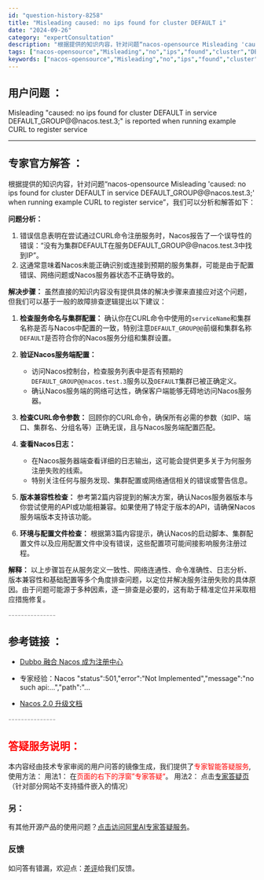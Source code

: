 ```yaml
---
id: "question-history-8258"
title: "Misleading caused: no ips found for cluster DEFAULT i"
date: "2024-09-26"
category: "expertConsultation"
description: "根据提供的知识内容，针对问题“nacos-opensource Misleading 'caused: no ips found for cluster DEFAULT in service DEFAULT_GROUP@@nacos.test.3;' when running example CUR"
tags: ["nacos-opensource","Misleading","no","ips","found","cluster","DEFAULT"]
keywords: ["nacos-opensource","Misleading","no","ips","found","cluster","DEFAULT"]
---
```


## 用户问题 ： 
 Misleading "caused: no ips found for cluster DEFAULT in service DEFAULT_GROUP@@nacos.test.3;" is reported when running example CURL to register service  

---------------
## 专家官方解答 ：

根据提供的知识内容，针对问题“nacos-opensource Misleading 'caused: no ips found for cluster DEFAULT in service DEFAULT_GROUP@@nacos.test.3;' when running example CURL to register service”，我们可以分析和解答如下：

**问题分析：**
1. 错误信息表明在尝试通过CURL命令注册服务时，Nacos报告了一个误导性的错误：“没有为集群DEFAULT在服务DEFAULT_GROUP@@nacos.test.3中找到IP”。
2. 这通常意味着Nacos未能正确识别或连接到预期的服务集群，可能是由于配置错误、网络问题或Nacos服务器状态不正确导致的。

**解决步骤：**
虽然直接的知识内容没有提供具体的解决步骤来直接应对这个问题，但我们可以基于一般的故障排查逻辑提出以下建议：

1. **检查服务命名与集群配置：**
   确认你在CURL命令中使用的`serviceName`和集群名称是否与Nacos中配置的一致，特别注意`DEFAULT_GROUP@@`前缀和集群名称`DEFAULT`是否符合你的Nacos服务分组和集群设置。

2. **验证Nacos服务端配置：**
   - 访问Nacos控制台，检查服务列表中是否有预期的`DEFAULT_GROUP@@nacos.test.3`服务以及`DEFAULT`集群已被正确定义。
   - 确认Nacos服务端的网络可达性，确保客户端能够无碍地访问Nacos服务器。

3. **检查CURL命令参数：**
   回顾你的CURL命令，确保所有必需的参数（如IP、端口、集群名、分组名等）正确无误，且与Nacos服务端配置匹配。

4. **查看Nacos日志：**
   - 在Nacos服务器端查看详细的日志输出，这可能会提供更多关于为何服务注册失败的线索。
   - 特别关注任何与服务发现、集群配置或网络通信相关的错误或警告信息。

5. **版本兼容性检查：**
   参考第2篇内容提到的解决方案，确认Nacos服务器版本与你尝试使用的API或功能相兼容。如果使用了特定于版本的API，请确保Nacos服务端版本支持该功能。

6. **环境与配置文件检查：**
   根据第3篇内容提示，确认Nacos的启动脚本、集群配置文件以及应用配置文件中没有错误，这些配置项可能间接影响服务注册过程。

**解释：**
以上步骤旨在从服务定义一致性、网络连通性、命令准确性、日志分析、版本兼容性和基础配置等多个角度排查问题，以定位并解决服务注册失败的具体原因。由于问题可能源于多种因素，逐一排查是必要的，这有助于精准定位并采取相应措施修复。


<font color="#949494">---------------</font> 


## 参考链接 ：

* [Dubbo 融合 Nacos 成为注册中心](https://nacos.io/docs/latest/ecology/use-nacos-with-dubbo)
 
 * 专家经验：Nacos "status":501,"error":"Not Implemented","message":"no such api:...","path":"... 
 
 * [Nacos 2.0 升级文档](https://nacos.io/docs/latest/upgrading/200-upgrading)


 <font color="#949494">---------------</font> 
 


## <font color="#FF0000">答疑服务说明：</font> 

本内容经由技术专家审阅的用户问答的镜像生成，我们提供了<font color="#FF0000">专家智能答疑服务</font>,使用方法：
用法1： 在<font color="#FF0000">页面的右下的浮窗”专家答疑“</font>。
用法2： 点击[专家答疑页](https://answer.opensource.alibaba.com/docs/intro)（针对部分网站不支持插件嵌入的情况）
### 另：


有其他开源产品的使用问题？[点击访问阿里AI专家答疑服务](https://answer.opensource.alibaba.com/docs/intro)。
### 反馈
如问答有错漏，欢迎点：[差评](https://ai.nacos.io/user/feedbackByEnhancerGradePOJOID?enhancerGradePOJOId=13607)给我们反馈。
